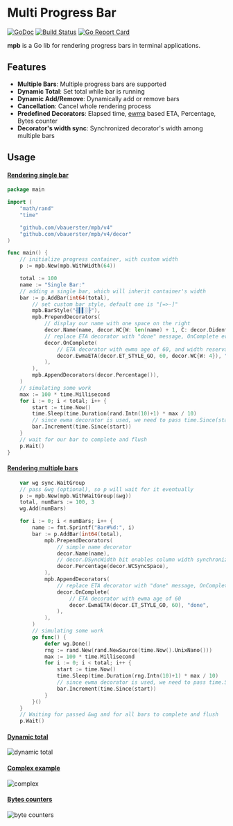 # Multi Progress Bar

[![GoDoc](https://godoc.org/github.com/vbauerster/mpb?status.svg)](https://godoc.org/github.com/vbauerster/mpb)
[![Build Status](https://travis-ci.org/vbauerster/mpb.svg?branch=master)](https://travis-ci.org/vbauerster/mpb)
[![Go Report Card](https://goreportcard.com/badge/github.com/vbauerster/mpb)](https://goreportcard.com/report/github.com/vbauerster/mpb)

**mpb** is a Go lib for rendering progress bars in terminal applications.

## Features

* __Multiple Bars__: Multiple progress bars are supported
* __Dynamic Total__: Set total while bar is running
* __Dynamic Add/Remove__: Dynamically add or remove bars
* __Cancellation__: Cancel whole rendering process
* __Predefined Decorators__: Elapsed time, [ewma](https://github.com/VividCortex/ewma) based ETA, Percentage, Bytes counter
* __Decorator's width sync__:  Synchronized decorator's width among multiple bars

## Usage

#### [Rendering single bar](_examples/singleBar/main.go)
```go
package main

import (
    "math/rand"
    "time"

    "github.com/vbauerster/mpb/v4"
    "github.com/vbauerster/mpb/v4/decor"
)

func main() {
    // initialize progress container, with custom width
    p := mpb.New(mpb.WithWidth(64))

    total := 100
    name := "Single Bar:"
    // adding a single bar, which will inherit container's width
    bar := p.AddBar(int64(total),
        // set custom bar style, default one is "[=>-]"
        mpb.BarStyle("╢▌▌░╟"),
        mpb.PrependDecorators(
            // display our name with one space on the right
            decor.Name(name, decor.WC{W: len(name) + 1, C: decor.DidentRight}),
            // replace ETA decorator with "done" message, OnComplete event
            decor.OnComplete(
                // ETA decorator with ewma age of 60, and width reservation of 4
                decor.EwmaETA(decor.ET_STYLE_GO, 60, decor.WC{W: 4}), "done",
            ),
        ),
        mpb.AppendDecorators(decor.Percentage()),
    )
    // simulating some work
    max := 100 * time.Millisecond
    for i := 0; i < total; i++ {
        start := time.Now()
        time.Sleep(time.Duration(rand.Intn(10)+1) * max / 10)
        // since ewma decorator is used, we need to pass time.Since(start)
        bar.Increment(time.Since(start))
    }
    // wait for our bar to complete and flush
    p.Wait()
}
```

#### [Rendering multiple bars](_examples/multiBars//main.go)
```go
    var wg sync.WaitGroup
    // pass &wg (optional), so p will wait for it eventually
    p := mpb.New(mpb.WithWaitGroup(&wg))
    total, numBars := 100, 3
    wg.Add(numBars)

    for i := 0; i < numBars; i++ {
        name := fmt.Sprintf("Bar#%d:", i)
        bar := p.AddBar(int64(total),
            mpb.PrependDecorators(
                // simple name decorator
                decor.Name(name),
                // decor.DSyncWidth bit enables column width synchronization
                decor.Percentage(decor.WCSyncSpace),
            ),
            mpb.AppendDecorators(
                // replace ETA decorator with "done" message, OnComplete event
                decor.OnComplete(
                    // ETA decorator with ewma age of 60
                    decor.EwmaETA(decor.ET_STYLE_GO, 60), "done",
                ),
            ),
        )
        // simulating some work
        go func() {
            defer wg.Done()
            rng := rand.New(rand.NewSource(time.Now().UnixNano()))
            max := 100 * time.Millisecond
            for i := 0; i < total; i++ {
                start := time.Now()
                time.Sleep(time.Duration(rng.Intn(10)+1) * max / 10)
                // since ewma decorator is used, we need to pass time.Since(start)
                bar.Increment(time.Since(start))
            }
        }()
    }
    // Waiting for passed &wg and for all bars to complete and flush
    p.Wait()
```

#### [Dynamic total](_examples/dynTotal/main.go)

![dynamic total](_svg/godEMrCZmJkHYH1X9dN4Nm0U7.svg)

#### [Complex example](_examples/complex/main.go)

![complex](_svg/wHzf1M7sd7B3zVa2scBMnjqRf.svg)

#### [Bytes counters](_examples/io/main.go)

![byte counters](_svg/hIpTa3A5rQz65ssiVuRJu87X6.svg)
